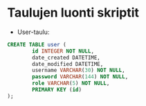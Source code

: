 # Taulujen luonti skriptit  

- User-taulu:

```sql
CREATE TABLE user (
        id INTEGER NOT NULL, 
        date_created DATETIME, 
        date_modified DATETIME, 
        username VARCHAR(30) NOT NULL, 
        password VARCHAR(144) NOT NULL, 
        role VARCHAR(5) NOT NULL, 
        PRIMARY KEY (id)
);
```
